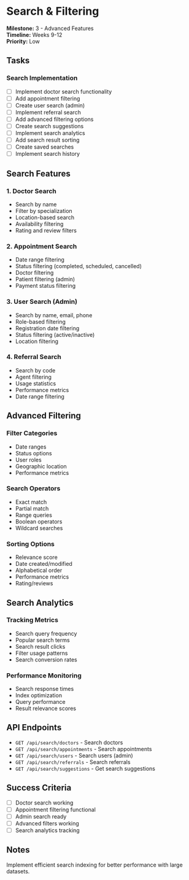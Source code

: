 # Search & Filtering

**Milestone:** 3 - Advanced Features  
**Timeline:** Weeks 9-12  
**Priority:** Low  

## Tasks

### Search Implementation
- [ ] Implement doctor search functionality
- [ ] Add appointment filtering
- [ ] Create user search (admin)
- [ ] Implement referral search
- [ ] Add advanced filtering options
- [ ] Create search suggestions
- [ ] Implement search analytics
- [ ] Add search result sorting
- [ ] Create saved searches
- [ ] Implement search history

## Search Features

### 1. Doctor Search
- Search by name
- Filter by specialization
- Location-based search
- Availability filtering
- Rating and review filters

### 2. Appointment Search
- Date range filtering
- Status filtering (completed, scheduled, cancelled)
- Doctor filtering
- Patient filtering (admin)
- Payment status filtering

### 3. User Search (Admin)
- Search by name, email, phone
- Role-based filtering
- Registration date filtering
- Status filtering (active/inactive)
- Location filtering

### 4. Referral Search
- Search by code
- Agent filtering
- Usage statistics
- Performance metrics
- Date range filtering

## Advanced Filtering

### Filter Categories
- Date ranges
- Status options
- User roles
- Geographic location
- Performance metrics

### Search Operators
- Exact match
- Partial match
- Range queries
- Boolean operators
- Wildcard searches

### Sorting Options
- Relevance score
- Date created/modified
- Alphabetical order
- Performance metrics
- Rating/reviews

## Search Analytics

### Tracking Metrics
- Search query frequency
- Popular search terms
- Search result clicks
- Filter usage patterns
- Search conversion rates

### Performance Monitoring
- Search response times
- Index optimization
- Query performance
- Result relevance scores

## API Endpoints
- `GET /api/search/doctors` - Search doctors
- `GET /api/search/appointments` - Search appointments
- `GET /api/search/users` - Search users (admin)
- `GET /api/search/referrals` - Search referrals
- `GET /api/search/suggestions` - Get search suggestions

## Success Criteria
- [ ] Doctor search working
- [ ] Appointment filtering functional
- [ ] Admin search ready
- [ ] Advanced filters working
- [ ] Search analytics tracking

## Notes
Implement efficient search indexing for better performance with large datasets.